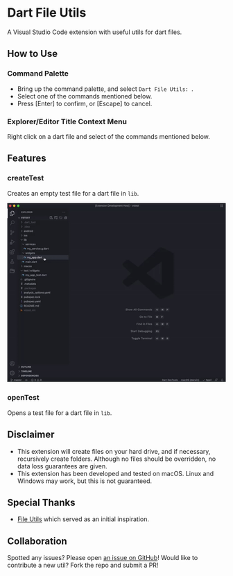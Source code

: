 # Dart File Utils

A Visual Studio Code extension with useful utils for dart files.

## How to Use

### Command Palette

* Bring up the command palette, and select `Dart File Utils: `.
* Select one of the commands mentioned below.
* Press [Enter] to confirm, or [Escape] to cancel.

### Explorer/Editor Title Context Menu

Right click on a dart file and select of the commands mentioned below.

## Features

### createTest

Creates an empty test file for a dart file in `lib`.

![](images/createTest.gif)

### openTest

Opens a test file for a dart file in `lib`.

## Disclaimer

* This extension will create files on your hard drive, and if necessary, recursively create folders. Although no files should be overridden, no data loss guarantees are given.
* This extension has been developed and tested on macOS. Linux and Windows may work, but this is not guaranteed.

## Special Thanks

* [File Utils](https://github.com/sleistner/vscode-fileutils) which served as an initial inspiration.

## Collaboration

Spotted any issues? Please open [an issue on GitHub](https://github.com/defuncart/vscode-dartfileutils/issues)! Would like to contribute a new util? Fork the repo and submit a PR!
